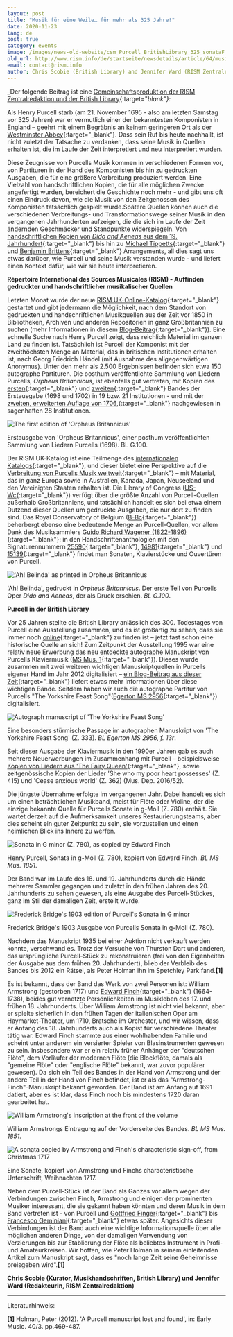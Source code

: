 ```yaml
---
layout: post
title: "Musik für eine Weile… für mehr als 325 Jahre!"
date: 2020-11-23
lang: de
post: true
category: events
image: /images/news-old-website/csm_Purcell_BritishLibrary_325_sonataF_b213c91b0a.jpg
old_url: http://www.rism.info/de/startseite/newsdetails/article/64/music-for-a-while-for-more-than-325-years.html?tx_ttnews[year]=2020&tx_ttnews[month]=07&cHash=10ee6a6f9b2ca04f768b06b91a2e0886
email: contact@rism.info
author: Chris Scobie (British Library) and Jennifer Ward (RISM Zentralredaktion)
---
```



_Der folgende Beitrag ist eine [Gemeinschaftsproduktion der RISM Zentralredaktion und der British Library](https://blogs.bl.uk/music/2020/11/music-for-a-while-for-more-than-325-years-a-joint-rism-british-library-blog-post-about-sources-for-p.html){:target="_blank"}:_

Als Henry Purcell starb (am 21. November 1695 - also am letzten Samstag vor 325 Jahren) war er vermutlich einer der bekanntesten Komponisten in England – geehrt mit einem Begräbnis an keinem geringeren Ort als der [Westminster Abbey](https://www.westminster-abbey.org/abbey-commemorations/commemorations/henry-purcell-family){:target="_blank"}. Dass sein Ruf bis heute nachhallt, ist nicht zuletzt der Tatsache zu verdanken, dass seine Musik in Quellen erhalten ist, die im Laufe der Zeit interpretiert und neu interpretiert wurden.

Diese Zeugnisse von Purcells Musik kommen in verschiedenen Formen vor, von Partituren in der Hand des Komponisten bis hin zu gedruckten Ausgaben, die für eine größere Verbreitung produziert werden. Eine Vielzahl von handschriftlichen Kopien, die für alle möglichen Zwecke angefertigt wurden, bereichert die Geschichte noch mehr - und gibt uns oft einen Eindruck davon, wie die Musik von den Zeitgenossen des Komponisten tatsächlich gespielt wurde.Spätere Quellen können auch die verschiedenen Verbreitungs- und Transformationswege seiner Musik in den vergangenen Jahrhunderten aufzeigen, die die sich im Laufe der Zeit ändernden Geschmäcker und Standpunkte widerspiegeln. Von [handschriftlichen Kopien von _Dido and Aeneas_ aus dem 19. Jahrhundert](http://searcharchives.bl.uk/IAMS_VU2:IAMS040-002023580?_ga=2.68060370.276423528.1606126346-1021810909.1602762589){:target="_blank"} bis hin zu [Michael Tippetts](https://www.youtube.com/watch?v=5AIqH7Atr2w){:target="_blank"} und [Benjamin Brittens](https://www.bl.uk/manuscripts/FullDisplay.aspx?ref=Add_MS_60626&_ga=2.238461891.276423528.1606126346-1021810909.1602762589){:target="_blank"} Arrangements, all dies sagt uns etwas darüber, wie Purcell und seine Musik verstanden wurde - und liefert einen Kontext dafür, wie wir sie heute interpretieren.



**Répertoire International des Sources Musicales (RISM) - Auffinden gedruckter und handschriftlicher musikalischer Quellen**

Letzten Monat wurde der neue [RISM UK-Online-Katalog](http://uk.rism-ch.org/catalog){:target="_blank"} gestartet und gibt jedermann die Möglichkeit, nach dem Standort von gedruckten und handschriftlichen Musikquellen aus der Zeit vor 1850 in Bibliotheken, Archiven und anderen Repositorien in ganz Großbritannien zu suchen (mehr Informationen in diesem [Blog-Beitrag](https://blogs.bl.uk/music/2020/10/announcing-the-new-rism-uk-catalogue.html){:target="_blank"}). Eine schnelle Suche nach Henry Purcell zeigt, dass reichlich Material im ganzen Land zu finden ist. Tatsächlich ist Purcell der Komponist mit der zweithöchsten Menge an Material, das in britischen Institutionen erhalten ist, nach Georg Friedrich Händel (mit Ausnahme des allgegenwärtigen Anonymus). Unter den mehr als 2.500 Ergebnissen befinden sich etwa 150 autographe Partituren. Die posthum veröffentlichte Sammlung von Liedern Purcells, _Orpheus Britannicus_, ist ebenfalls gut vertreten, mit Kopien des [ersten](http://uk.rism-ch.org/catalog/990053208){:target="_blank"} und [zweiten](http://uk.rism-ch.org/catalog/990053212){:target="_blank"} Bandes der Erstausgabe (1698 und 1702) in 19 bzw. 21 Institutionen - und mit der [zweiten, erweiterten Auflage von 1706,](http://uk.rism-ch.org/catalog/990053209){:target="_blank"} nachgewiesen in sagenhaften 28 Institutionen.



![The first edition of 'Orpheus Britannicus'](http://rism.info/fileadmin/content/news/Purcell_BritishLibrary_325_Orpheus1st.jpg)

Erstausgabe von 'Orpheus Britannicus', einer posthum veröffentlichten Sammlung von Liedern Purcells (1698). BL G.100.

Der RISM UK-Katalog ist eine Teilmenge des [internationalen Katalogs](https://opac.rism.info/){:target="_blank"}, und dieser bietet eine Perspektive auf die [Verbreitung von Purcells Musik weltweit](https://opac.rism.info/search?View=rism&author=purcell+henry){:target="_blank"} – mit Material, das in ganz Europa sowie in Australien, Kanada, Japan, Neuseeland und den Vereinigten Staaten erhalten ist. Die Library of Congress ([US-Wc](https://opac.rism.info/search?View=rism&author=purcell+henry&siglum=US-Wc&Language=en){:target="_blank"}) verfügt über die größte Anzahl von Purcell-Quellen außerhalb Großbritanniens, und tatsächlich handelt es sich bei etwa einem Dutzend dieser Quellen um gedruckte Ausgaben, die nur dort zu finden sind. Das Royal Conservatory of Belgium ([B-Bc](https://opac.rism.info/search?View=rism&author=purcell+henry&siglum=B-Bc&Language=en){:target="_blank"}) beherbergt ebenso eine bedeutende Menge an Purcell-Quellen, vor allem Dank des Musiksammlers [Guido Richard Wagener (1822-1896)](http://www.conservatoire.be/en/library/collections-en/fonds-guido-richard-wageber-collection/){:target="_blank"}: in den Handschriftenanthologien mit den Signaturennummern [25590](https://opac.rism.info/search?id=704002332&View=rism){:target="_blank"}, [14981](https://opac.rism.info/search?id=704002420&View=rism){:target="_blank"} und [15139](https://opac.rism.info/search?id=702001169&View=rism){:target="_blank"} findet man Sonaten, Klavierstücke und Ouvertüren von Purcell.



!['Ah! Belinda' as printed in Orpheus Britannicus](http://rism.info/fileadmin/content/news/Purcell_BritishLibrary_325_Belinda.jpg)

'Ah! Belinda', gedruckt in _Orpheus Britannicus_. Der erste Teil von Purcells Oper _Dido and Aeneas_, der als Druck erschien. _BL G.100_.



**Purcell in der British Library**

Vor 25 Jahren stellte die British Library anlässlich des 300. Todestages von Purcell eine Ausstellung zusammen, und es ist großartig zu sehen, dass sie immer noch [online](https://www.bl.uk/onlinegallery/features/purcell.html?_ga=2.241657281.276423528.1606126346-1021810909.1602762589){:target="_blank"} zu finden ist – jetzt fast schon eine historische Quelle an sich! Zum Zeitpunkt der Ausstellung 1995 war eine relativ neue Erwerbung das neu entdeckte autographe Manuskript von Purcells Klaviermusik ([MS Mus. 1](https://www.bl.uk/eblj/1995articles/pdf/article11.pdf?_ga=2.241657281.276423528.1606126346-1021810909.1602762589){:target="_blank"}). Dieses wurde zusammen mit zwei weiteren wichtigen Manuskriptquellen in Purcells eigener Hand im Jahr 2012 digitalisiert – [ein Blog-Beitrag aus dieser Zeit](https://blogs.bl.uk/music/2012/06/purcell_digitised.html){:target="_blank"} liefert etwas mehr Informationen über diese wichtigen Bände. Seitdem haben wir auch die autographe Partitur von Purcells "The Yorkshire Feast Song"([Egerton MS 2956](https://www.bl.uk/manuscripts/FullDisplay.aspx?ref=Egerton_MS_2956&_ga=2.241657281.276423528.1606126346-1021810909.1602762589){:target="_blank"}) digitalisiert.



![Autograph manuscript of 'The Yorkshire Feast Song'](http://rism.info/fileadmin/content/news/Purcell_BritishLibrary_325_Yorkshire.jpg)

Eine besonders stürmische Passage im autographen Manuskript von 'The Yorkshire Feast Song' (Z. 333). _BL Egerton MS 2956, f. 13r_.

Seit dieser Ausgabe der Klaviermusik in den 1990er Jahren gab es auch mehrere Neuerwerbungen im Zusammenhang mit Purcell – beispielsweise [Kopien von Liedern aus 'The Fairy Queen'](http://searcharchives.bl.uk/IAMS_VU2:IAMS032-001947129?_ga=2.242066497.276423528.1606126346-1021810909.1602762589){:target="_blank"}, sowie zeitgenössische Kopien der Lieder 'She who my poor heart possesses' (Z. 415) und 'Cease anxious world' (Z. 362) (Mus. Dep. 2016/52).



Die jüngste Übernahme erfolgte im vergangenen Jahr. Dabei handelt es sich um einen beträchtlichen Musikband, meist für Flöte oder Violine, der die einzige bekannte Quelle für Purcells Sonate in g-Moll (Z. 780) enthält. Sie wartet derzeit auf die Aufmerksamkeit unseres Restaurierungsteams, aber dies scheint ein guter Zeitpunkt zu sein, sie vorzustellen und einen heimlichen Blick ins Innere zu werfen.



![Sonata in G minor (Z. 780), as copied by Edward Finch](http://rism.info/fileadmin/content/news/Purcell_BritishLibrary_325_SonataFinch.jpg)

Henry Purcell, Sonata in g-Moll (Z. 780), kopiert von Edward Finch. _BL MS Mus. 1851_.

Der Band war im Laufe des 18. und 19. Jahrhunderts durch die Hände mehrerer Sammler gegangen und zuletzt in den frühen Jahren des 20. Jahrhunderts zu sehen gewesen, als eine Ausgabe des Purcell-Stückes, ganz im Stil der damaligen Zeit, erstellt wurde.



![Frederick Bridge's 1903 edition of Purcell's Sonata in G minor](http://rism.info/fileadmin/content/news/Purcell_BritishLibrary_325_SonataBridge.jpg)

Frederick Bridge's 1903 Ausgabe von Purcells Sonata in g-Moll (Z. 780).

Nachdem das Manuskript 1935 bei einer Auktion nicht verkauft werden konnte, verschwand es. Trotz der Versuche von Thurston Dart und anderen, das ursprüngliche Purcell-Stück zu rekonstruieren (frei von den Eigenheiten der Ausgabe aus dem frühen 20. Jahrhundert), blieb der Verbleib des Bandes bis 2012 ein Rätsel, als Peter Holman ihn im Spetchley Park fand.**[1]**

Es ist bekannt, dass der Band das Werk von zwei Personen ist: William Armstrong (gestorben 1717) und [Edward Finch](https://en.wikipedia.org/wiki/Edward_Finch_(composer)){:target="_blank"} (1664-1738), beides gut vernetzte Persönlichkeiten im Musikleben des 17. und frühen 18. Jahrhunderts. Über William Armstrong ist nicht viel bekannt, aber er spielte sicherlich in den frühen Tagen der italienischen Oper am Haymarket-Theater, um 1710, Bratsche im Orchester, und wir wissen, dass er Anfang des 18. Jahrhunderts auch als Kopist für verschiedene Theater tätig war. Edward Finch stammte aus einer wohlhabenden Familie und scheint unter anderem ein versierter Spieler von Blasinstrumenten gewesen zu sein. Insbesondere war er ein relativ früher Anhänger der "deutschen Flöte", dem Vorläufer der modernen Flöte (die Blockflöte, damals als "gemeine Flöte" oder "englische Flöte" bekannt, war zuvor populärer gewesen). Da sich ein Teil des Bandes in der Hand von Armstrong und der andere Teil in der Hand von Finch befindet, ist er als das "Armstrong-Finch"-Manuskript bekannt geworden. Der Band ist am Anfang auf 1691 datiert, aber es ist klar, dass Finch noch bis mindestens 1720 daran gearbeitet hat.



![William Armstrong's inscription at the front of the volume](http://rism.info/fileadmin/content/news/Purcell_BritishLibrary_325_Armstrong.jpg)

William Armstrongs Eintragung auf der Vorderseite des Bandes. _BL MS Mus. 1851_.



![A sonata copied by Armstrong and Finch's characteristic sign-off, from Christmas 1717](http://rism.info/fileadmin/content/news/Purcell_BritishLibrary_325_SonataArmstrongFinch1.jpg)

Eine Sonate, kopiert von Armstrong und Finchs characteristische Unterschrift, Weihnachten 1717.

Neben dem Purcell-Stück ist der Band als Ganzes vor allem wegen der Verbindungen zwischen Finch, Armstrong und einigen der prominenten Musiker interessant, die sie gekannt haben könnten und deren Musik in dem Band vertreten ist - von Purcell und [Gottfried Finger](https://en.wikipedia.org/wiki/Gottfried_Finger){:target="_blank"} bis [Francesco Geminiani](https://en.wikipedia.org/wiki/Francesco_Geminiani){:target="_blank"} etwas später. Angesichts dieser Verbindungen ist der Band auch eine wichtige Informationsquelle über alle möglichen anderen Dinge, von der damaligen Verwendung von Verzierungen bis zur Etablierung der Flöte als beliebtes Instrument in Profi- und Amateurkreisen. Wir hoffen, wie Peter Holman in seinem einleitenden Artikel zum Manuskript sagt, dass es "noch lange Zeit seine Geheimnisse preisgeben wird".**[1]**



**Chris Scobie (Kurator, Musikhandschriften, British Library) und Jennifer Ward (Redakteurin, RISM Zentralredaktion)**



-----

Literaturhinweis:

**[1]** Holman, Peter (2012). 'A Purcell manuscript lost and found', in: Early Music. 40/3. pp.469-487.



